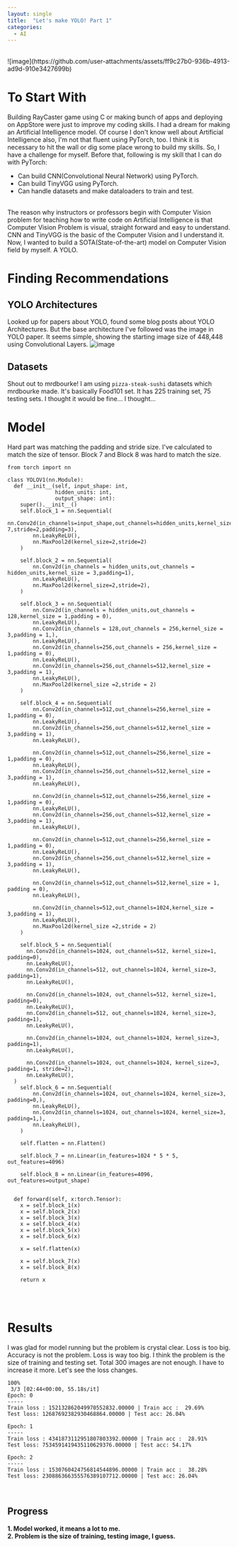```yaml
---
layout: single
title:  "Let's make YOLO! Part 1"
categories:
  - AI
---
```


<br>
![image](https://github.com/user-attachments/assets/ff9c27b0-936b-4913-ad9d-910e3427699b)


# To Start With
Building RayCaster game using C or making bunch of apps and deploying on AppStore were just to improve my coding skills. I had a dream for making an Artificial Intelligence model. Of course I don't know well about Artificial Intelligence also, I'm not that fluent using PyTorch, too. I think it is necessary to hit the wall or dig some place wrong to build my skills. So, I have a challenge for myself. Before that, following is my skill that I can do with PyTorch: <br>
* Can build CNN(Convolutional Neural Network) using PyTorch.
* Can build TinyVGG using PyTorch.
* Can handle datasets and make dataloaders to train and test.
<br>
The reason why instructors or professors begin with Computer Vision problem for teaching how to write code on Artificial Intelligence is that Computer Vision Problem is visual, straight forward and easy to understand. CNN and TinyVGG is the basic of the Computer Vision and I understand it. Now, I wanted to build a SOTA(State-of-the-art) model on Computer Vision field by myself. A YOLO.
<br>

# Finding Recommendations
## YOLO Architectures
Looked up for papers about YOLO, found some blog posts about YOLO Architectures. But the base architecture I've followed was the image in YOLO paper. It seems simple, showing the starting image size of 448,448 using Convolutional Layers.
![image](https://github.com/user-attachments/assets/ed55c98e-ef96-45e6-9488-5409262cd48e)

## Datasets
Shout out to mrdbourke! I am using `pizza-steak-sushi` datasets which mrdbourke made. It's basically Food101 set. It has 225 training set, 75 testing sets. I thought it would be fine... I thought...
<br>

# Model
Hard part was matching the padding and stride size. I've calculated to match the size of tensor. Block 7 and Block 8 was hard to match the size.
```
from torch import nn

class YOLOV1(nn.Module):
  def __init__(self, input_shape: int,
               hidden_units: int,
               output_shape: int):
    super().__init__()
    self.block_1 = nn.Sequential(
        nn.Conv2d(in_channels=input_shape,out_channels=hidden_units,kernel_size= 7,stride=2,padding=3),
        nn.LeakyReLU(),
        nn.MaxPool2d(kernel_size=2,stride=2)
    )

    self.block_2 = nn.Sequential(
        nn.Conv2d(in_channels = hidden_units,out_channels = hidden_units,kernel_size = 3,padding=1),
        nn.LeakyReLU(),
        nn.MaxPool2d(kernel_size=2,stride=2),
    )

    self.block_3 = nn.Sequential(
        nn.Conv2d(in_channels = hidden_units,out_channels = 128,kernel_size = 1,padding = 0),
        nn.LeakyReLU(),
        nn.Conv2d(in_channels = 128,out_channels = 256,kernel_size = 3,padding = 1,),
        nn.LeakyReLU(),
        nn.Conv2d(in_channels=256,out_channels = 256,kernel_size = 1,padding = 0),
        nn.LeakyReLU(),
        nn.Conv2d(in_channels=256,out_channels=512,kernel_size = 3,padding = 1),
        nn.LeakyReLU(),
        nn.MaxPool2d(kernel_size =2,stride = 2)
    )

    self.block_4 = nn.Sequential(
        nn.Conv2d(in_channels=512,out_channels=256,kernel_size = 1,padding = 0),
        nn.LeakyReLU(),
        nn.Conv2d(in_channels=256,out_channels=512,kernel_size = 3,padding = 1),
        nn.LeakyReLU(),

        nn.Conv2d(in_channels=512,out_channels=256,kernel_size = 1,padding = 0),
        nn.LeakyReLU(),
        nn.Conv2d(in_channels=256,out_channels=512,kernel_size = 3,padding = 1),
        nn.LeakyReLU(),

        nn.Conv2d(in_channels=512,out_channels=256,kernel_size = 1,padding = 0),
        nn.LeakyReLU(),
        nn.Conv2d(in_channels=256,out_channels=512,kernel_size = 3,padding = 1),
        nn.LeakyReLU(),

        nn.Conv2d(in_channels=512,out_channels=256,kernel_size = 1,padding = 0),
        nn.LeakyReLU(),
        nn.Conv2d(in_channels=256,out_channels=512,kernel_size = 3,padding = 1),
        nn.LeakyReLU(),

        nn.Conv2d(in_channels=512,out_channels=512,kernel_size = 1, padding = 0),
        nn.LeakyReLU(),

        nn.Conv2d(in_channels=512,out_channels=1024,kernel_size = 3,padding = 1),
        nn.LeakyReLU(),
        nn.MaxPool2d(kernel_size =2,stride = 2)
    )

    self.block_5 = nn.Sequential(
      nn.Conv2d(in_channels=1024, out_channels=512, kernel_size=1, padding=0),
      nn.LeakyReLU(),
      nn.Conv2d(in_channels=512, out_channels=1024, kernel_size=3, padding=1),
      nn.LeakyReLU(),

      nn.Conv2d(in_channels=1024, out_channels=512, kernel_size=1, padding=0),
      nn.LeakyReLU(),
      nn.Conv2d(in_channels=512, out_channels=1024, kernel_size=3, padding=1),
      nn.LeakyReLU(),

      nn.Conv2d(in_channels=1024, out_channels=1024, kernel_size=3, padding=1),
      nn.LeakyReLU(),

      nn.Conv2d(in_channels=1024, out_channels=1024, kernel_size=3, padding=1, stride=2),
      nn.LeakyReLU(),
  )
    self.block_6 = nn.Sequential(
        nn.Conv2d(in_channels=1024, out_channels=1024, kernel_size=3, padding=0,),
        nn.LeakyReLU(),
        nn.Conv2d(in_channels=1024, out_channels=1024, kernel_size=3, padding=1,),
        nn.LeakyReLU(),
    )

    self.flatten = nn.Flatten()

    self.block_7 = nn.Linear(in_features=1024 * 5 * 5, out_features=4096)

    self.block_8 = nn.Linear(in_features=4096, out_features=output_shape)


  def forward(self, x:torch.Tensor):
    x = self.block_1(x)
    x = self.block_2(x)
    x = self.block_3(x)
    x = self.block_4(x)
    x = self.block_5(x)
    x = self.block_6(x) 

    x = self.flatten(x)

    x = self.block_7(x)
    x = self.block_8(x)

    return x


```
<br>

# Results
I was glad for model running but the problem is crystal clear. Loss is too big. Accuracy is not the problem. Loss is way too big. I think the problem is the size of training and testing set. Total 300 images are not enough. I have to increase it more. Let's see the loss changes. 
```
100%
 3/3 [02:44<00:00, 55.18s/it]
Epoch: 0
-----
Train loss : 152132862049970552832.00000 | Train acc :  29.69%
Test loss: 12687692382930468864.00000 | Test acc: 26.04% 

Epoch: 1
-----
Train loss : 4341873112951807803392.00000 | Train acc :  28.91%
Test loss: 7534591419435110629376.00000 | Test acc: 54.17% 

Epoch: 2
-----
Train loss : 1530760424756814544896.00000 | Train acc :  38.28%
Test loss: 230886366355576389107712.00000 | Test acc: 26.04% 
```
<br>

## Progress
**1. Model worked, it means a lot to me.** <br>
**2. Problem is the size of training, testing image, I guess.** <br>
<br>



